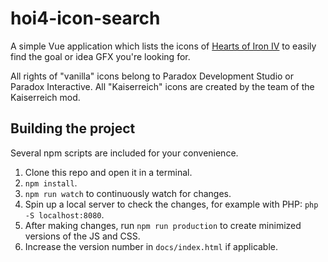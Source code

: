 # hoi4-icon-search

A simple Vue application which lists the icons of [Hearts of Iron IV](http://www.heartsofirongame.com/) to easily find the goal or idea GFX you're looking for.

All rights of "vanilla" icons belong to Paradox Development Studio or Paradox Interactive. All "Kaiserreich" icons are created by the team of the Kaiserreich mod.

## Building the project

Several npm scripts are included for your convenience.

1. Clone this repo and open it in a terminal.
2. `npm install`.
3. `npm run watch` to continuously watch for changes.
4. Spin up a local server to check the changes, for example with PHP: `php -S localhost:8080`.
5. After making changes, run `npm run production` to create minimized versions of the JS and CSS.
6. Increase the version number in `docs/index.html` if applicable.
